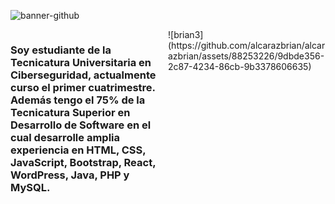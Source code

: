 ![banner-github](https://github.com/alcarazbrian/alcarazbrian/assets/88253226/189b4036-1336-4f91-87bf-52da9c65a19f)

<div style="overflow: auto;">
    <h3 style="float: left; width: 50%;">
        Soy estudiante de la Tecnicatura Universitaria en Ciberseguridad, actualmente curso el primer cuatrimestre. Además tengo el 75% de la Tecnicatura Superior en Desarrollo de Software en el cual desarrolle amplia experiencia en HTML, CSS, JavaScript, Bootstrap, React, WordPress, Java, PHP y MySQL.
    </h3>
    <div style="float: right; width: 50%;">
        ![brian3](https://github.com/alcarazbrian/alcarazbrian/assets/88253226/9dbde356-2c87-4234-86cb-9b3378606635)
    </div>
</div>
